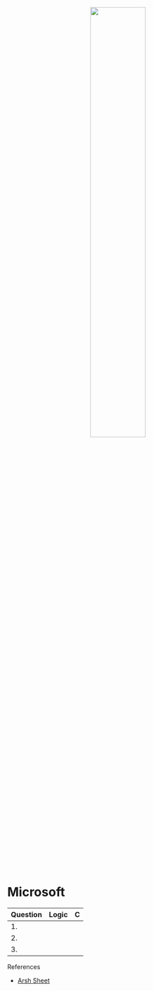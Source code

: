 <p align="center">
<img src="https://cdn.freebiesupply.com/logos/thumbs/2x/microsoft-logo.png" height="50%" width="50%" />
</p>




# Microsoft

| Question | Logic | C |
| -------- | ----- | - |
|1. ||
|2. ||
|3. ||

References 
- [Arsh Sheet](https://docs.google.com/document/d/1sSyOTeZBVJExf0oytLVGk6Z34h1usFm4QRkr1Wb5ouk/edit?usp=sharing)
